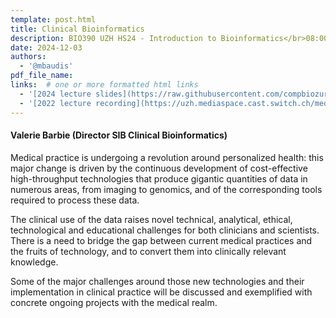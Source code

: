 ```yaml
---
template: post.html
title: Clinical Bioinformatics
description: BIO390 UZH HS24 - Introduction to Bioinformatics</br>08:00-09:45 @ UZH Irchel Y03-G-85
date: 2024-12-03
authors:
  - '@mbaudis'
pdf_file_name:
links:  # one or more formatted html links
  - '[2024 lecture slides](https://raw.githubusercontent.com/compbiozurich/UZH-BIO390/main/course-material/2024-12-02___Valerie_Barbie__Clinical-Bioinformatics__UZH-BIO390-HS24-lecture-11.pdf)'
  - '[2022 lecture recording](https://uzh.mediaspace.cast.switch.ch/media/Introduction+to+Bioinformatics+-+Lecture+12A+Clinical+Bioinformatics/0_93stjkug)'
---
```


#### Valerie Barbie (Director SIB Clinical Bioinformatics)

Medical practice is undergoing a revolution around personalized health: this major change is driven by the continuous development of cost-effective high-throughput technologies that produce gigantic quantities of data in numerous areas, from imaging to genomics, and of the corresponding tools required to process these data.
<!--more-->

The clinical use of the data raises novel technical, analytical, ethical, technological and educational challenges for both clinicians and scientists. There is a need to bridge the gap between current medical practices and the fruits of technology, and to convert them into clinically relevant knowledge.

Some of the major challenges around those new technologies and their implementation in clinical practice will be discussed and exemplified with concrete ongoing projects with the medical realm.
